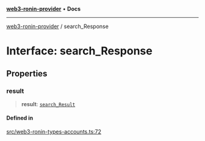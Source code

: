 [**web3-ronin-provider**](../README.md) • **Docs**

***

[web3-ronin-provider](../globals.md) / search\_Response

# Interface: search\_Response

## Properties

### result

> **result**: [`search_Result`](search_Result.md)

#### Defined in

[src/web3-ronin-types-accounts.ts:72](https://github.com/chuacw/web3-ronin-provider/blob/1a659b81d9c7d7afbced0ae2b11550f4f6c0a233/src/web3-ronin-types-accounts.ts#L72)
